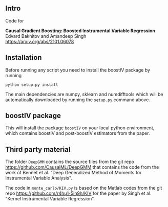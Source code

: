 ## Intro

Code for  

**Causal Gradient Boosting: Boosted Instrumental Variable Regression**  
Edvard Bakhitov and Amandeep Singh  
https://arxiv.org/abs/2101.06078

## Installation
Before running any script you need to install the boostIV package by running

```python setup.py install``` 

The main dependencies are numpy, sklearn and numdifftools which will be automatically downloaded
by running the ```setup.py``` command above. 

## boostIV package
This will install the package ```boostIV``` on your local python environment, which contains boostIV and post-boostIV estimators
from the paper.

## Third party material
The folder ```DeepGMM``` contains the source files from the git repo https://github.com/CausalML/DeepGMM 
that contains the code from the work of Bennet et al. "Deep Generalized Method of Moments for Instrumental Variable Analysis".

The code in ```monte_carlo/KIV.py``` is based on the Matlab codes from the git repo https://github.com/r4hu1-5in9h/KIV 
for the paper by Singh et al. "Kernel Instrumental Variable Regression".
